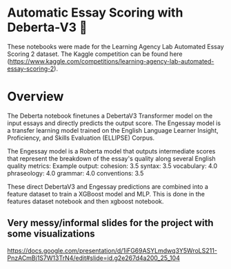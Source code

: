 # Automatic Essay Scoring with Deberta-V3 📝

These notebooks were made for the Learning Agency Lab Automated Essay Scoring 2 dataset. The Kaggle competition can be found here (https://www.kaggle.com/competitions/learning-agency-lab-automated-essay-scoring-2).

# Overview

The Deberta notebook finetunes a DebertaV3 Transformer model on the input essays and directly predicts the output score. 
The Engessay model is a transfer learning model trained on the English Language Learner Insight, Proficiency, and Skills Evaluation (ELLIPSE) Corpus.

The Engessay model is a Roberta model that outputs intermediate scores that represent the breakdown of the essay's quality along several English quality metrics:
Example output:
cohesion: 3.5
syntax: 3.5
vocabulary: 4.0
phraseology: 4.0
grammar: 4.0
conventions: 3.5

These direct DebertaV3 and Engessay predictions are combined into a feature dataset to train a XGBoost model and MLP.
This is done in the features dataset notebook and then xgboost notebook.

## Very messy/informal slides for the project with some visualizations
https://docs.google.com/presentation/d/1iFG69ASYLmdwq3Y5WroLS211-PnzACmBj1S7W13TrN4/edit#slide=id.g2e267d4a200_25_104
